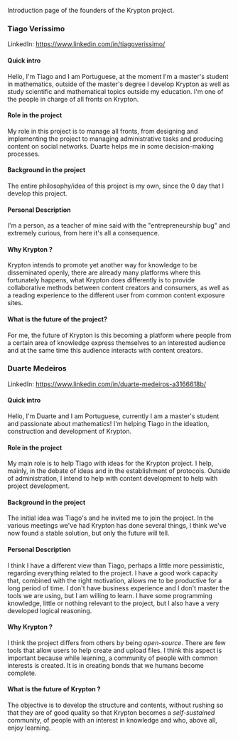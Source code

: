 Introduction page of the founders of the Krypton project.

### Tiago Verissimo

LinkedIn: https://www.linkedin.com/in/tiagoverissimo/

#### Quick intro
Hello, I'm Tiago and I am Portuguese, at the moment I'm a master's student in mathematics, outside of the master's degree I develop Krypton as well as study scientific and mathematical topics outside my education.
I'm one of the people in charge of all fronts on Krypton.

#### Role in the project
My role in this project is to manage all fronts, from designing and implementing the project to managing administrative tasks and producing content on social networks.
Duarte helps me in some decision-making processes.

#### Background in the project
The entire philosophy/idea of this project is my own, since the $0$ day that I develop this project.

#### Personal Description
I'm a person, as a teacher of mine said with the "entrepreneurship bug" and extremely curious, from here it's all a consequence.

#### Why Krypton ?
Krypton intends to promote yet another way for knowledge to be disseminated openly, there are already many platforms where this fortunately happens, what Krypton does differently is to provide collaborative methods between content creators and consumers, as well as a reading experience to the different user from common content exposure sites.

#### What is the future of the project?
For me, the future of Krypton is this becoming a platform where people from a certain area of knowledge express themselves to an interested audience and at the same time this audience interacts with content creators.

### Duarte Medeiros

LinkedIn: https://www.linkedin.com/in/duarte-medeiros-a3166618b/

#### Quick intro
Hello, I'm Duarte and I am Portuguese, currently I am a master's student and passionate about mathematics! I'm helping Tiago in the ideation, construction and development of Krypton.

#### Role in the project
My main role is to help Tiago with ideas for the Krypton project.
I help, mainly, in the debate of ideas and in the establishment of protocols.
Outside of administration, I intend to help with content development to help with project development.


#### Background in the project
The initial idea was Tiago's and he invited me to join the project.
In the various meetings we've had Krypton has done several things, I think we've now found a stable solution, but only the future will tell.


#### Personal Description
I think I have a different view than Tiago, perhaps a little more pessimistic, regarding everything related to the project.
I have a good work capacity that, combined with the right motivation, allows me to be productive for a long period of time.
I don't have business experience and I don't master the tools we are using, but I am willing to learn.
I have some programming knowledge, little or nothing relevant to the project, but I also have a very developed logical reasoning.


#### Why Krypton ?
I think the project differs from others by being *open-source*.
There are few tools that allow users to help create and upload files.
I think this aspect is important because while learning, a community of people with common interests is created. It is in creating bonds that we humans become complete.


#### What is the future of Krypton ?
The objective is to develop the structure and contents, without rushing so that they are of good quality so that Krypton becomes a *self-sustained* community, of people with an interest in knowledge and who, above all, enjoy learning.